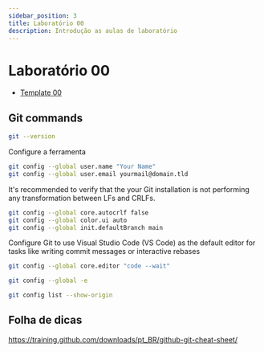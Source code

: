 ```yaml
---
sidebar_position: 3
title: Laboratório 00
description: Introdução as aulas de laboratório
---
```


# Laboratório 00

- [Template 00](https://github.com/ELT73A-LAB-TPL/LAB00)

## Git commands

```bash
git --version
```

Configure a ferramenta

```bash
git config --global user.name "Your Name"
git config --global user.email yourmail@domain.tld
```

It's recommended to verify that the your Git installation is not performing any transformation between LFs and CRLFs.

```bash
git config --global core.autocrlf false
git config --global color.ui auto
git config --global init.defaultBranch main
```

Configure Git to use Visual Studio Code (VS Code) as the default editor for tasks like writing commit messages or interactive rebases

```bash
git config --global core.editor "code --wait"
```

```bash
git config --global -e
```

```bash
git config list --show-origin
```

## Folha de dicas

https://training.github.com/downloads/pt_BR/github-git-cheat-sheet/
